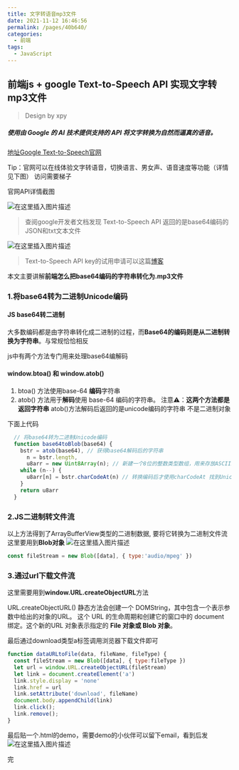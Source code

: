 ```yaml
---
title: 文字转语音mp3文件
date: 2021-11-12 16:46:56
permalink: /pages/40b640/
categories:
  - 前端
tags:
  - JavaScript
---
```



##  前端js + google Text-to-Speech API 实现文字转mp3文件

> Design by xpy
##### 使用由 Google 的 AI 技术提供支持的 API 将文字转换为自然而逼真的语音。
[地址Google Text-to-Speech官网](https://cloud.google.com/text-to-speech)

Tip：官网可以在线体验文字转语音，切换语言、男女声、语音速度等功能（详情见下图） 访问需要梯子

官网API详情截图

![在这里插入图片描述](https://p3-juejin.byteimg.com/tos-cn-i-k3u1fbpfcp/db5a711d169743629f2faa9b53a33ea5~tplv-k3u1fbpfcp-zoom-1.image)



> 查阅google开发者文档发现 Text-to-Speech API 返回的是base64编码的JSON和txt文本文件



![在这里插入图片描述](https://p3-juejin.byteimg.com/tos-cn-i-k3u1fbpfcp/31c60b8224014a2ab9a5597f806e6b5a~tplv-k3u1fbpfcp-zoom-1.image)


> Text-to-Speech API key的试用申请可以这篇[博客](https://blog.csdn.net/williamvon/article/details/109613475)


本文主要讲解**前端怎么把base64编码的字符串转化为.mp3文件**




### 1.将base64转为二进制Unicode编码

####  JS base64转二进制
大多数编码都是由字符串转化成二进制的过程，而**Base64的编码则是从二进制转换为字符串**。与常规恰恰相反

js中有两个方法专门用来处理base64编解码
#### window.btoa() 和 window.atob() 
1. btoa() 方法使用base-64 **编码**字符串
2. atob() 方法用于**解码**使用 base-64 编码的字符串。
注意⚠️：**这两个方法都是返回字符串** atob()方法解码后返回的是unicode编码的字符串 不是二进制对象

下面上代码
```js
  // 将base64转为二进制Unicode编码
  function base64toBlob(base64) {
    bstr = atob(base64), // 获得base64解码后的字符串
      n = bstr.length, 
      u8arr = new Uint8Array(n); // 新建一个8位的整数类型数组，用来存放ASCII编码的字符串
    while (n--) {
      u8arr[n] = bstr.charCodeAt(n) // 转换编码后才使用charCodeAt 找到Unicode编码 
    }
    return u8arr
  }
```
### 2.JS二进制转文件流
以上方法得到了ArrayBufferView类型的二进制数据, 要将它转换为二进制文件流 这里要用到**Blob对象**
![在这里插入图片描述](https://p3-juejin.byteimg.com/tos-cn-i-k3u1fbpfcp/317037b719bc4a8d8f636d8b57f3b252~tplv-k3u1fbpfcp-zoom-1.image)
```js
const fileStream = new Blob([data], { type:'audio/mpeg' })
```
### 3.通过url下载文件流
这里需要用到**window.URL.createObjectURL**方法
 
URL.createObjectURL() 静态方法会创建一个 DOMString，其中包含一个表示参数中给出的对象的URL。
这个 URL 的生命周期和创建它的窗口中的 document 绑定。这个新的URL 对象表示指定的 **File 对象或 Blob 对象**。

最后通过download类型a标签调用浏览器下载文件即可
```js
function dataURLtoFile(data, fileName, fileType) {
  const fileStream = new Blob([data], { type:fileType })
  let url = window.URL.createObjectURL(fileStream)
  let link = document.createElement('a')
  link.style.display = 'none'
  link.href = url
  link.setAttribute('download', fileName)
  document.body.appendChild(link)
  link.click();
  link.remove();
}
```

最后贴一个.html的demo，需要demo的小伙伴可以留下email，看到后发
![在这里插入图片描述](https://p3-juejin.byteimg.com/tos-cn-i-k3u1fbpfcp/632ebdea9f0f4c6f9949fdb984575a9a~tplv-k3u1fbpfcp-zoom-1.image)


完







